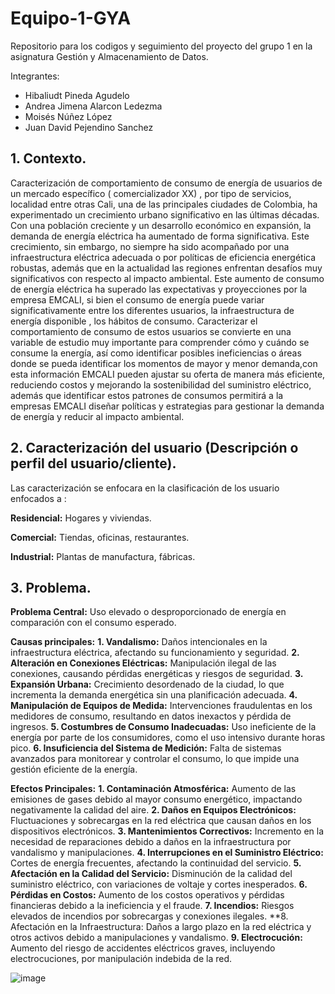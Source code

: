 # Equipo-1-GYA
Repositorio para los codigos y seguimiento del proyecto del grupo 1 en la asignatura Gestión y Almacenamiento de Datos.

Integrantes:
 * Hibaliudt Pineda Agudelo
 * Andrea Jimena Alarcon Ledezma
 * Moisés Núñez López
 * Juan David Pejendino Sanchez

## 1. Contexto.

Caracterización de comportamiento de consumo de energía de usuarios de un mercado específico ( comercializador XX) , por tipo de servicios, localidad entre otras Cali, una de las principales ciudades de Colombia, ha experimentado un crecimiento urbano significativo en las últimas décadas. Con una población creciente y un desarrollo económico en expansión, la demanda de energía eléctrica ha aumentado de forma significativa. Este crecimiento, sin embargo, no siempre ha sido acompañado por una infraestructura eléctrica adecuada o por políticas de eficiencia energética robustas, además que en la actualidad las regiones enfrentan desafíos muy significativos con respecto al impacto ambiental. Este aumento de consumo de energía eléctrica ha superado las expectativas y proyecciones por la empresa EMCALI, si bien el consumo de energía puede variar significativamente entre los diferentes usuarios, la infraestructura de energía disponible , los hábitos de consumo. Caracterizar el comportamiento de consumo de estos usuarios se convierte en una variable de estudio muy importante para comprender cómo y cuándo se consume la energía, así como identificar posibles ineficiencias o áreas donde se pueda identificar los momentos de mayor y menor demanda,con esta información EMCALI pueden ajustar su oferta de manera más eficiente, reduciendo costos y mejorando la sostenibilidad del suministro eléctrico, además que identificar estos patrones de consumos permitirá a la empresas EMCALI diseñar políticas y estrategias para gestionar la demanda de energía y reducir al impacto ambiental.

## 2. Caracterización del usuario (Descripción o perfil del usuario/cliente).

Las caracterización se enfocara en la clasificación de los usuario enfocados a :

**Residencial:** Hogares y viviendas.

**Comercial:** Tiendas, oficinas, restaurantes.

**Industrial:** Plantas de manufactura, fábricas.

## 3. Problema.

**Problema Central:** Uso elevado o desproporcionado de energía en comparación con el consumo esperado.

**Causas principales:**
  **1. Vandalismo:** Daños intencionales en la infraestructura eléctrica, afectando su funcionamiento y seguridad.
  **2. Alteración en Conexiones Eléctricas:** Manipulación ilegal de las conexiones, causando pérdidas energéticas y riesgos de seguridad.
  **3. Expansión Urbana:** Crecimiento desordenado de la ciudad, lo que incrementa la demanda energética sin una planificación adecuada.
  **4.  Manipulación de Equipos de Medida:** Intervenciones fraudulentas en los medidores de consumo, resultando en datos inexactos y pérdida de ingresos.
  **5. Costumbres de Consumo Inadecuadas:** Uso ineficiente de la energía por parte de los consumidores, como el uso intensivo durante horas pico.
  **6. Insuficiencia del Sistema de Medición:** Falta de sistemas avanzados para monitorear y controlar el consumo, lo que impide una gestión eficiente de la energía.

**Efectos Principales:**
  **1. Contaminación Atmosférica:** Aumento de las emisiones de gases debido al mayor consumo energético, impactando negativamente la calidad del aire.
  **2. Daños en Equipos Electrónicos:** Fluctuaciones y sobrecargas en la red eléctrica que causan daños en los dispositivos electrónicos.
  **3. Mantenimientos Correctivos:** Incremento en la necesidad de reparaciones debido a daños en la infraestructura por vandalismo y manipulaciones.
  **4. Interrupciones en el Suministro Eléctrico:** Cortes de energía frecuentes, afectando la continuidad del servicio.
  **5. Afectación en la Calidad del Servicio:** Disminución de la calidad del suministro eléctrico, con variaciones de voltaje y cortes inesperados.
  **6. Pérdidas en Costos:** Aumento de los costos operativos y pérdidas financieras debido a la ineficiencia y el fraude.
  **7. Incendios:** Riesgos elevados de incendios por sobrecargas y conexiones ilegales.
  **8. Afectación en la Infraestructura: Daños a largo plazo en la red eléctrica y otros activos debido a manipulaciones y vandalismo.
  **9. Electrocución:** Aumento del riesgo de accidentes eléctricos graves, incluyendo electrocuciones, por manipulación indebida de la red.


![image](https://github.com/user-attachments/assets/e54c0f81-f31b-400c-a52e-3243038e04ef)
